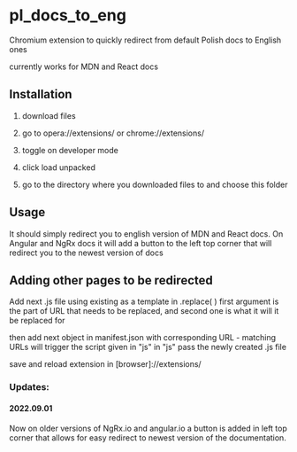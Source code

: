 # pl_docs_to_eng

Chromium extension to quickly redirect from default Polish docs to English ones

currently works for MDN and React docs

## Installation

1. download files

2. go to opera://extensions/
   or chrome://extensions/

3. toggle on developer mode

4. click load unpacked

5. go to the directory where you downloaded files to and choose this folder

## Usage

It should simply redirect you to english version of MDN and React docs.
On Angular and NgRx docs it will add a button to the left top corner that will redirect you to the newest version of docs

## Adding other pages to be redirected

Add next .js file using existing as a template
in .replace( ) first argument is the part of URL that needs to be replaced, and second one is what it will it be replaced for

then add next object in manifest.json with corresponding URL - matching URLs will trigger the script given in "js"
in "js" pass the newly created .js file

save and reload extension in [browser]://extensions/

### Updates:

#### 2022.09.01

Now on older versions of NgRx.io and angular.io a button is added in left top corner that allows for easy redirect to newest version of the documentation.

